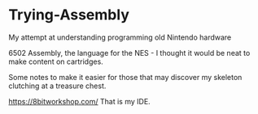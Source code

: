 # Trying-Assembly
My attempt at understanding programming old Nintendo hardware

6502 Assembly, the language for the NES - I thought it would be neat to make content on cartridges.

Some notes to make it easier for those that may discover my skeleton clutching at a treasure chest.

https://8bitworkshop.com/
That is my IDE.
